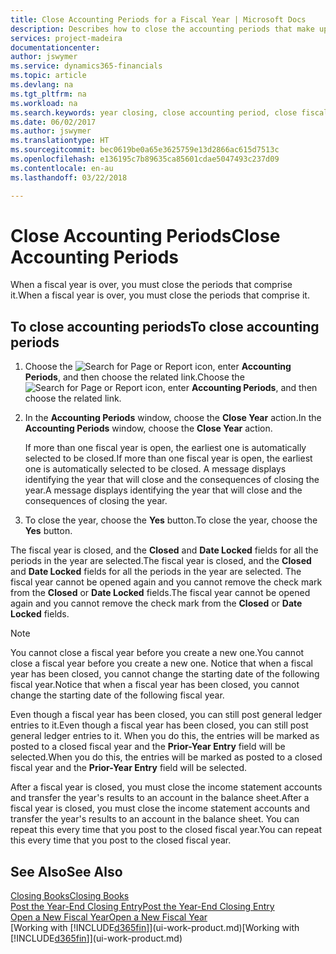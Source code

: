 ```yaml
---
title: Close Accounting Periods for a Fiscal Year | Microsoft Docs
description: Describes how to close the accounting periods that make up the fiscal year.
services: project-madeira
documentationcenter: 
author: jswymer
ms.service: dynamics365-financials
ms.topic: article
ms.devlang: na
ms.tgt_pltfrm: na
ms.workload: na
ms.search.keywords: year closing, close accounting period, close fiscal year, bank account detailed trial balance
ms.date: 06/02/2017
ms.author: jswymer
ms.translationtype: HT
ms.sourcegitcommit: bec0619be0a65e3625759e13d2866ac615d7513c
ms.openlocfilehash: e136195c7b89635ca85601cdae5047493c237d09
ms.contentlocale: en-au
ms.lasthandoff: 03/22/2018

---
```

# <a name="close-accounting-periods"></a><span data-ttu-id="c4794-103">Close Accounting Periods</span><span class="sxs-lookup"><span data-stu-id="c4794-103">Close Accounting Periods</span></span>
<span data-ttu-id="c4794-104">When a fiscal year is over, you must close the periods that comprise it.</span><span class="sxs-lookup"><span data-stu-id="c4794-104">When a fiscal year is over, you must close the periods that comprise it.</span></span>

## <a name="to-close-accounting-periods"></a><span data-ttu-id="c4794-105">To close accounting periods</span><span class="sxs-lookup"><span data-stu-id="c4794-105">To close accounting periods</span></span>
1. <span data-ttu-id="c4794-106">Choose the ![Search for Page or Report](media/ui-search/search_small.png "Search for Page or Report icon") icon, enter **Accounting Periods**, and then choose the related link.</span><span class="sxs-lookup"><span data-stu-id="c4794-106">Choose the ![Search for Page or Report](media/ui-search/search_small.png "Search for Page or Report icon") icon, enter **Accounting Periods**, and then choose the related link.</span></span>
2. <span data-ttu-id="c4794-107">In the **Accounting Periods** window, choose the **Close Year** action.</span><span class="sxs-lookup"><span data-stu-id="c4794-107">In the **Accounting Periods** window, choose the **Close Year** action.</span></span>

    <span data-ttu-id="c4794-108">If more than one fiscal year is open, the earliest one is automatically selected to be closed.</span><span class="sxs-lookup"><span data-stu-id="c4794-108">If more than one fiscal year is open, the earliest one is automatically selected to be closed.</span></span> <span data-ttu-id="c4794-109">A message displays identifying the year that will close and the consequences of closing the year.</span><span class="sxs-lookup"><span data-stu-id="c4794-109">A message displays identifying the year that will close and the consequences of closing the year.</span></span>
3. <span data-ttu-id="c4794-110">To close the year, choose the **Yes** button.</span><span class="sxs-lookup"><span data-stu-id="c4794-110">To close the year, choose the **Yes** button.</span></span>

<span data-ttu-id="c4794-111">The fiscal year is closed, and the **Closed** and **Date Locked** fields for all the periods in the year are selected.</span><span class="sxs-lookup"><span data-stu-id="c4794-111">The fiscal year is closed, and the **Closed** and **Date Locked** fields for all the periods in the year are selected.</span></span> <span data-ttu-id="c4794-112">The fiscal year cannot be opened again and you cannot remove the check mark from the **Closed** or **Date Locked** fields.</span><span class="sxs-lookup"><span data-stu-id="c4794-112">The fiscal year cannot be opened again and you cannot remove the check mark from the **Closed** or **Date Locked** fields.</span></span>

> [!NOTE]  
>   <span data-ttu-id="c4794-113">You cannot close a fiscal year before you create a new one.</span><span class="sxs-lookup"><span data-stu-id="c4794-113">You cannot close a fiscal year before you create a new one.</span></span> <span data-ttu-id="c4794-114">Notice that when a fiscal year has been closed, you cannot change the starting date of the following fiscal year.</span><span class="sxs-lookup"><span data-stu-id="c4794-114">Notice that when a fiscal year has been closed, you cannot change the starting date of the following fiscal year.</span></span>

<span data-ttu-id="c4794-115">Even though a fiscal year has been closed, you can still post general ledger entries to it.</span><span class="sxs-lookup"><span data-stu-id="c4794-115">Even though a fiscal year has been closed, you can still post general ledger entries to it.</span></span> <span data-ttu-id="c4794-116">When you do this, the entries will be marked as posted to a closed fiscal year and the **Prior-Year Entry** field will be selected.</span><span class="sxs-lookup"><span data-stu-id="c4794-116">When you do this, the entries will be marked as posted to a closed fiscal year and the **Prior-Year Entry** field will be selected.</span></span>

<span data-ttu-id="c4794-117">After a fiscal year is closed, you must close the income statement accounts and transfer the year's results to an account in the balance sheet.</span><span class="sxs-lookup"><span data-stu-id="c4794-117">After a fiscal year is closed, you must close the income statement accounts and transfer the year's results to an account in the balance sheet.</span></span> <span data-ttu-id="c4794-118">You can repeat this every time that you post to the closed fiscal year.</span><span class="sxs-lookup"><span data-stu-id="c4794-118">You can repeat this every time that you post to the closed fiscal year.</span></span>

## <a name="see-also"></a><span data-ttu-id="c4794-119">See Also</span><span class="sxs-lookup"><span data-stu-id="c4794-119">See Also</span></span>
[<span data-ttu-id="c4794-120">Closing Books</span><span class="sxs-lookup"><span data-stu-id="c4794-120">Closing Books</span></span>](year-close-books.md)  
[<span data-ttu-id="c4794-121">Post the Year-End Closing Entry</span><span class="sxs-lookup"><span data-stu-id="c4794-121">Post the Year-End Closing Entry</span></span>](year-how-post-year-end-close-entry.md)  
[<span data-ttu-id="c4794-122">Open a New Fiscal Year</span><span class="sxs-lookup"><span data-stu-id="c4794-122">Open a New Fiscal Year</span></span>](finance-how-open-new-fiscal-year.md)  
<span data-ttu-id="c4794-123">[Working with [!INCLUDE[d365fin](includes/d365fin_md.md)]](ui-work-product.md)</span><span class="sxs-lookup"><span data-stu-id="c4794-123">[Working with [!INCLUDE[d365fin](includes/d365fin_md.md)]](ui-work-product.md)</span></span>

